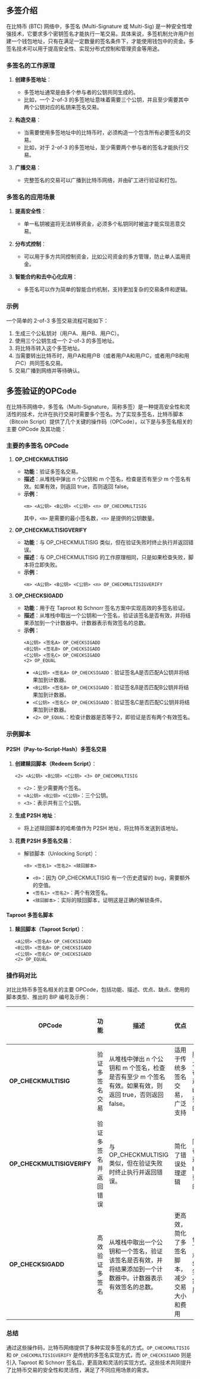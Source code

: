 ## 多签介绍
在比特币 (BTC) 网络中，多签名 (Multi-Signature 或 Multi-Sig) 是一种安全性增强技术，它要求多个密钥签名才能执行一笔交易。具体来说，多签机制允许用户创建一个钱包地址，只有在满足一定数量的签名条件下，才能使用钱包中的资金。多签名技术可以用于提高安全性、实现分布式控制和管理资金等用途。

### 多签名的工作原理
1. **创建多签地址**：
   - 多签地址通常是由多个参与者的公钥共同生成的。
   - 比如，一个 2-of-3 的多签地址意味着需要三个公钥，并且至少需要其中两个公钥对应的私钥来签名交易。

2. **构造交易**：
   - 当需要使用多签地址中的比特币时，必须构造一个包含所有必要签名的交易。
   - 比如，对于 2-of-3 的多签地址，至少需要两个参与者的签名才能执行交易。

3. **广播交易**：
   - 完整签名的交易可以广播到比特币网络，并由矿工进行验证和打包。

### 多签名的应用场景
1. **提高安全性**：
   - 单一私钥被盗将无法转移资金，必须多个私钥同时被盗才能实现恶意交易。
   
2. **分布式控制**：
   - 可以用于多方共同控制资金，比如公司资金的多方管理，防止单人滥用资金。
   
3. **智能合约和去中心化应用**：
   - 多签名可以作为简单的智能合约机制，支持更加复杂的交易条件和逻辑。

### 示例
一个简单的 2-of-3 多签交易流程可能如下：
1. 生成三个公私钥对（用户A、用户B、用户C）。
2. 使用三个公钥生成一个 2-of-3 的多签地址。
3. 将比特币转入这个多签地址。
4. 当需要转出比特币时，用户A和用户B（或者用户A和用户C，或者用户B和用户C）共同签名交易。
5. 交易广播到网络并等待确认。


## 多签验证的OPCode
在比特币网络中，多签名（Multi-Signature，简称多签）是一种提高安全性和灵活性的技术，允许在执行交易时需要多个签名。为了实现多签名，比特币脚本（Bitcoin Script）提供了几个关键的操作码（OPCode）。以下是与多签名相关的主要 OPCode 及其功能：

### 主要的多签名 OPCode

1. **OP_CHECKMULTISIG**
   - **功能**：验证多签名交易。
   - **描述**：从堆栈中弹出 n 个公钥和 m 个签名，检查是否有至少 m 个签名有效。如果有效，则返回 true，否则返回 false。
   - **示例**：
     ```
     <m> <A公钥> <B公钥> <C公钥> <n> OP_CHECKMULTISIG
     ```
     其中，`<m>` 是需要的最小签名数，`<n>` 是提供的公钥数量。

2. **OP_CHECKMULTISIGVERIFY**
   - **功能**：与 OP_CHECKMULTISIG 类似，但在验证失败时终止执行并返回错误。
   - **描述**：与 OP_CHECKMULTISIG 的工作原理相同，只是如果检查失败，脚本将立即失败。
   - **示例**：
     ```
     <m> <A公钥> <B公钥> <C公钥> <n> OP_CHECKMULTISIGVERIFY
     ```

3. **OP_CHECKSIGADD**
   - **功能**：用于在 Taproot 和 Schnorr 签名方案中实现高效的多签名验证。
   - **描述**：从堆栈中取出一个公钥和一个签名，验证该签名是否有效，并将结果添加到一个计数器中。计数器表示有效签名的总数。
   - **示例**：
     ```
     <A公钥> <签名A> OP_CHECKSIGADD
     <B公钥> <签名B> OP_CHECKSIGADD
     <C公钥> <签名C> OP_CHECKSIGADD
     <2> OP_EQUAL
     ```
     - `<A公钥> <签名A> OP_CHECKSIGADD`：验证签名A是否匹配A公钥并将结果加到计数器。
     - `<B公钥> <签名B> OP_CHECKSIGADD`：验证签名B是否匹配B公钥并将结果加到计数器。
     - `<C公钥> <签名C> OP_CHECKSIGADD`：验证签名C是否匹配C公钥并将结果加到计数器。
     - `<2> OP_EQUAL`：检查计数器是否等于2，即验证是否有两个有效签名。

### 示例脚本

#### P2SH（Pay-to-Script-Hash）多签名交易
1. **创建赎回脚本（Redeem Script）**：
   ```
   <2> <A公钥> <B公钥> <C公钥> <3> OP_CHECKMULTISIG
   ```
   - `<2>`：至少需要两个签名。
   - `<A公钥> <B公钥> <C公钥>`：三个公钥。
   - `<3>`：表示共有三个公钥。

2. **生成 P2SH 地址**：
   - 将上述赎回脚本的哈希值作为 P2SH 地址，将比特币发送到该地址。

3. **花费 P2SH 多签名交易**：
   - 解锁脚本（Unlocking Script）：
     ```
     <0> <签名1> <签名2> <赎回脚本>
     ```
     - `<0>`：因为 OP_CHECKMULTISIG 有一个历史遗留的 bug，需要额外的空值。
     - `<签名1> <签名2>`：两个有效签名。
     - `<赎回脚本>`：实际的赎回脚本，证明这是正确的解锁条件。

#### Taproot 多签名脚本
1. **赎回脚本（Taproot Script）**：
   ```
   <A公钥> <签名A> OP_CHECKSIGADD
   <B公钥> <签名B> OP_CHECKSIGADD
   <C公钥> <签名C> OP_CHECKSIGADD
   <2> OP_EQUAL
   ```

### 操作码对比
对比比特币多签名相关的主要 OPCode，包括功能、描述、优点、缺点、使用的脚本类型、推出的 BIP 编号及示例：

| OPCode                   | 功能                      | 描述                                                                                                                | 优点                                                              | 缺点                                                                    | 使用的脚本类型               | 推出的 BIP 编号 | 示例                                                                                                           |
|--------------------------|---------------------------|---------------------------------------------------------------------------------------------------------------------|-------------------------------------------------------------------|-------------------------------------------------------------------------|--------------------------------|------------------|---------------------------------------------------------------------------------------------------------------|
| **OP_CHECKMULTISIG**     | 验证多签名交易            | 从堆栈中弹出 n 个公钥和 m 个签名，检查是否有至少 m 个签名有效。如果有效，则返回 true，否则返回 false。            | 适用于传统多签名交易，广泛支持                                     | 脚本较大，存在历史遗留的 bug 需要额外的空值                             | P2SH, P2WSH                    | BIP 11, BIP 16   | `<2> <A公钥> <B公钥> <C公钥> <3> OP_CHECKMULTISIG`                                                            |
| **OP_CHECKMULTISIGVERIFY** | 验证多签名并返回错误     | 与 OP_CHECKMULTISIG 类似，但在验证失败时终止执行并返回错误。                                                        | 简化了错误处理逻辑                                                | 同样存在历史遗留的 bug 需要额外的空值                                   | P2SH, P2WSH                    | BIP 11, BIP 16   | `<2> <A公钥> <B公钥> <C公钥> <3> OP_CHECKMULTISIGVERIFY`                                                      |
| **OP_CHECKSIGADD**       | 高效验证多签名            | 从堆栈中取出一个公钥和一个签名，验证该签名是否有效，并将结果添加到一个计数器中。计数器表示有效签名的总数。         | 更高效，简化了多签名脚本，减少交易大小和费用                      | 仅在 Taproot 和 Schnorr 签名方案中可用                                   | Taproot                         | BIP 340, BIP 341 | `<A公钥> <签名A> OP_CHECKSIGADD<br><B公钥> <签名B> OP_CHECKSIGADD<br><C公钥> <签名C> OP_CHECKSIGADD<br><2> OP_EQUAL` |



### 总结
通过这些操作码，比特币网络提供了多种实现多签名的方式。`OP_CHECKMULTISIG` 和 `OP_CHECKMULTISIGVERIFY` 是传统的多签名实现方式，而 `OP_CHECKSIGADD` 则是引入 Taproot 和 Schnorr 签名后，更高效和灵活的实现方式。这些技术共同提升了比特币交易的安全性和灵活性，满足了不同应用场景的需求。

